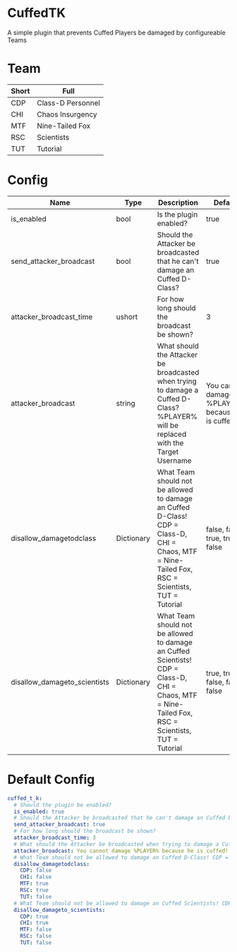 # CuffedTK
A simple plugin that prevents Cuffed Players be damaged by configureable Teams

# Team
Short | Full
----- | ----
CDP | Class-D Personnel
CHI | Chaos Insurgency
MTF | Nine-Tailed Fox
RSC | Scientists
TUT | Tutorial

# Config
Name | Type | Description | Default
---- | ---- | ----------- | -------
is_enabled | bool | Is the plugin enabled? | true
send_attacker_broadcast | bool | Should the Attacker be broadcasted that he can't damage an Cuffed D-Class? | true
attacker_broadcast_time | ushort | For how long should the broadcast be shown? | 3
attacker_broadcast | string | What should the Attacker be broadcasted when trying to damage a Cuffed D-Class? %PLAYER% will be replaced with the Target Username | You cannot damage %PLAYER% because he is cuffed! 
disallow_damagetodclass | Dictionary | What Team should not be allowed to damage an Cuffed D-Class! CDP = Class-D, CHI = Chaos, MTF = Nine-Tailed Fox, RSC = Scientists, TUT = Tutorial | false, false, true, true, false 
disallow_damageto_scientists | Dictionary | What Team should not be allowed to damage an Cuffed Scientists! CDP = Class-D, CHI = Chaos, MTF = Nine-Tailed Fox, RSC = Scientists, TUT = Tutorial | true, true, false, false, false

# Default Config
```yml
cuffed_t_k:
  # Should the plugin be enabled?
  is_enabled: true
  # Should the Attacker be broadcasted that he can't damage an Cuffed D-Class?
  send_attacker_broadcast: true
  # For how long should the broadcast be shown?
  attacker_broadcast_time: 3
  # What should the Attacker be broadcasted when trying to damage a Cuffed D-Class? %PLAYER% will be replaced with the Target Username
  attacker_broadcast: You cannot damage %PLAYER% because he is cuffed!
  # What Team should not be allowed to damage an Cuffed D-Class! CDP = Class-D, CHI = Chaos, MTF = Nine-Tailed Fox, RSC = Scientists, TUT = Tutorial
  disallow_damagetodclass:
    CDP: false
    CHI: false
    MTF: true
    RSC: true
    TUT: false
  # What Team should not be allowed to damage an Cuffed Scientists! CDP = Class-D, CHI = Chaos, MTF = Nine-Tailed Fox, RSC = Scientists, TUT = Tutorial
  disallow_damageto_scientists:
    CDP: true
    CHI: true
    MTF: false
    RSC: false
    TUT: false
```